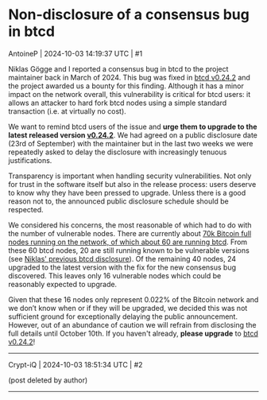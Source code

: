 # Non-disclosure of a consensus bug in btcd

AntoineP | 2024-10-03 14:19:37 UTC | #1

Niklas Gögge and I reported a consensus bug in btcd to the project maintainer back in March of 2024. This bug was fixed in [btcd v0.24.2](https://github.com/btcsuite/btcd/releases/tag/v0.24.2) and the project awarded us a bounty for this finding. Although it has a minor impact on the network overall, this vulnerability is critical for btcd users: it allows an attacker to hard fork btcd nodes using a simple standard transaction (i.e. at virtually no cost).

We want to remind btcd users of the issue and **urge them to upgrade to the latest released version [v0.24.2](https://github.com/btcsuite/btcd/releases/tag/v0.24.2)**. We had agreed on a public disclosure date (23rd of September) with the maintainer but in the last two weeks we were repeatedly asked to delay the disclosure with increasingly tenuous justifications.

Transparency is important when handling security vulnerabilities. Not only for trust in the software itself but also in the release process: users deserve to know why they have been pressed to upgrade. Unless there is a good reason not to, the announced public disclosure schedule should be respected.

We considered his concerns, the most reasonable of which had to do with the number of vulnerable nodes. There are currently about [70k Bitcoin full nodes running on the network, of which about 60 are running btcd](https://luke.dashjr.org/programs/bitcoin/files/charts/software.html). From these 60 btcd nodes, 20 are still running known to be vulnerable versions (see [Niklas' previous btcd disclosure](https://delvingbitcoin.org/t/disclosure-btcd-consensus-bugs-due-to-usage-of-signed-transaction-version/455)). Of the remaining 40 nodes, 24 upgraded to the latest version with the fix for the new consensus bug discovered. This leaves only 16 vulnerable nodes which could be reasonably expected to upgrade.

Given that these 16 nodes only represent 0.022% of the Bitcoin network and we don’t know when or if they will be upgraded, we decided this was not sufficient ground for exceptionally delaying the public announcement. However, out of an abundance of caution we will refrain from disclosing the full details until October 10th. If you haven't already, **please upgrade** to [btcd v0.24.2](https://github.com/btcsuite/btcd/releases/tag/v0.24.2)!

-------------------------

Crypt-iQ | 2024-10-03 18:51:34 UTC | #2

(post deleted by author)

-------------------------

